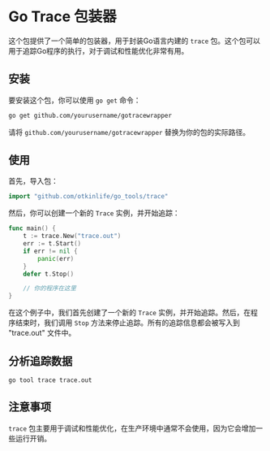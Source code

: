 # Go Trace 包装器

这个包提供了一个简单的包装器，用于封装Go语言内建的 `trace` 包。这个包可以用于追踪Go程序的执行，对于调试和性能优化非常有用。

## 安装

要安装这个包，你可以使用 `go get` 命令：

```bash
go get github.com/yourusername/gotracewrapper
```

请将 `github.com/yourusername/gotracewrapper` 替换为你的包的实际路径。

## 使用

首先，导入包：

```go
import "github.com/otkinlife/go_tools/trace"
```

然后，你可以创建一个新的 `Trace` 实例，并开始追踪：

```go
func main() {
	t := trace.New("trace.out")
	err := t.Start()
	if err != nil {
		panic(err)
	}
	defer t.Stop()

	// 你的程序在这里
}
```

在这个例子中，我们首先创建了一个新的 `Trace` 实例，并开始追踪。然后，在程序结束时，我们调用 `Stop` 方法来停止追踪。所有的追踪信息都会被写入到 "trace.out" 文件中。

## 分析追踪数据
```shell
go tool trace trace.out 
```
## 注意事项

`trace` 包主要用于调试和性能优化，在生产环境中通常不会使用，因为它会增加一些运行开销。